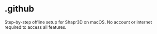 # .github
Step-by-step offline setup for Shapr3D on macOS. No account or internet required to access all features.
